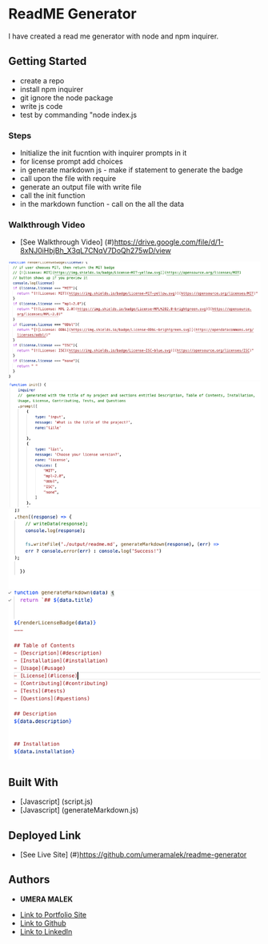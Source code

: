 # ReadME Generator
I have created a read me generator with node and npm inquirer. 


## Getting Started

* create a repo
* install npm inquirer
* git ignore the node package 
* write js code
* test by commanding "node index.js

### Steps
* Initialize the init fucntion with inquirer prompts in it
* for license prompt add choices 
* in generate markdown js - make if statement to generate the badge 
* call upon the file with require 
* generate an output file with write file
* call the init function 
* in the markdown function - call on the all the data


### Walkthrough Video
* [See Walkthrough Video] (#)https://drive.google.com/file/d/1-8xNJ0iHbjBh_X3qL7CNqV7DoQh275wD/view

![](./img/photo1.png)
![](./img/photo2.png)
![](./img/photo3.png)
![](./img/photo4.png)

## Built With

* [Javascript] (script.js)
* [Javascript] (generateMarkdown.js)

## Deployed Link

* [See Live Site] (#)https://github.com/umeramalek/readme-generator





## Authors

* **UMERA MALEK** 

- [Link to Portfolio Site](https://umeramalek.github.io/)
- [Link to Github](https://github.com/umeramalek)
- [Link to LinkedIn](www.linkedin.com/in/umeramalek)

